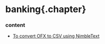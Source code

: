 ﻿
# banking{.chapter}

### content

- [To convert OFX to CSV using NimbleText](convert_ofx_to_csv.md)

